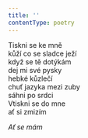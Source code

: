 ```yaml
---
title: ''
contentType: poetry
---
```


<section>

Tiskni se ke mně  
kůží co se sladce ježí  
když se tě dotýkám  
dej mi své pysky  
hebké kůzlečí  
chuť jazyka mezi zuby  
sáhni po srdci  
Vtiskni se do mne  
ať si zmizím

_Ať se mám_

</section>
